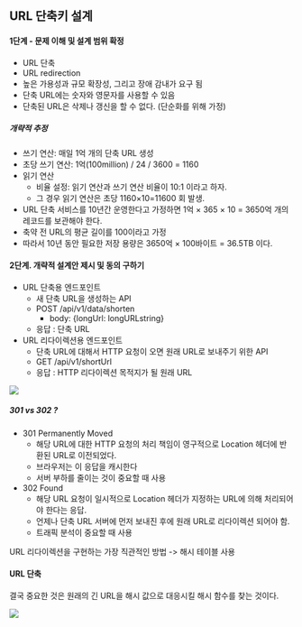 ## URL 단축키 설계

#### 1단계 - 문제 이해 및 설계 범위 확정
- URL 단축
- URL redirection
- 높은 가용성과 규모 확장성, 그리고 장애 감내가 요구 됨
- 단축 URL에는 숫자와 영문자를 사용할 수 있음
- 단축된 URL은 삭제나 갱신을 할 수 없다. (단순화를 위해 가정)

##### 개략적 추정

- 쓰기 연산: 매일 1억 개의 단축 URL 생성
- 초당 쓰기 연산: 1억(100million) / 24 / 3600 = 1160
- 읽기 연산
  - 비율 설정: 읽기 연산과 쓰기 연산 비율이 10:1 이라고 하자.
  - 그 경우 읽기 연산은 초당 1160×10=11600 회 발생.
- URL 단축 서비스를 10년간 운영한다고 가정하면 1억 × 365 × 10 = 3650억 개의 레코드를 보관해야 한다.
- 축약 전 URL의 평균 길이를 100이라고 가정
- 따라서 10년 동안 필요한 저장 용량은 3650억 × 100바이트 = 36.5TB 이다.

#### 2단계. 개략적 설계안 제시 및 동의 구하기

- URL 단축용 엔드포인트
  - 새 단축 URL을 생성하는 API
  - POST /api/v1/data/shorten
    - body: {longUrl: longURLstring}
  - 응답 : 단축 URL
- URL 리다이렉션용 엔드포인트
  - 단축 URL에 대해서 HTTP 요청이 오면 원래 URL로 보내주기 위한 API
  - GET /api/v1/shortUrl
  - 응답 : HTTP 리다이렉션 목적지가 될 원래 URL

<img src="images/minjoo/url.png">

##### 301 vs 302 ?
- 301 Permanently Moved
  - 해당 URL에 대한 HTTP 요청의 처리 책임이 영구적으로 Location 헤더에 반환된 URL로 이전되었다.
  - 브라우저는 이 응답을 캐시한다
  - 서버 부하를 줄이는 것이 중요할 때 사용
- 302 Found
  - 해당 URL 요청이 일시적으로 Location 헤더가 지정하는 URL에 의해 처리되어야 한다는 응답.
  - 언제나 단축 URL 서버에 먼저 보내진 후에 원래 URL로 리다이렉션 되어야 함.
  - 트래픽 분석이 중요할 때 사용
 
URL 리다이렉션을 구현하는 가장 직관적인 방법
-> 해시 테이블 사용

#### URL 단축

결국 중요한 것은 원래의 긴 URL을 해시 값으로 대응시킬 해시 함수를 찾는 것이다.

<img src="images/minjoo/fxl.jpeg">
